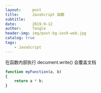 ```yaml
---
layout:     post
title:      JavaScript 函数
subtitle:   
date:       2019-9-12
author:     Tangle
header-img: img/post-bg-ios9-web.jpg
catalog: true
tags:
    - JavaScript
---
```


在函数内部执行 decument.write() 会覆盖文档

```javascript
function myFunction(a, b)
{
    return a * b;
}
```
